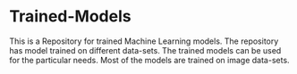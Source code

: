 # Trained-Models
This is a Repository for trained Machine Learning models.
The repository has model trained on different data-sets. The trained models can be used for the particular needs.
Most of the models are trained on image data-sets.
